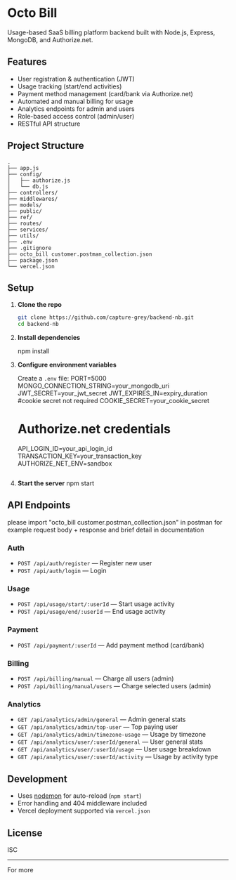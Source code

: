 # Octo Bill

Usage-based SaaS billing platform backend built with Node.js, Express, MongoDB, and Authorize.net.

## Features

- User registration & authentication (JWT)
- Usage tracking (start/end activities)
- Payment method management (card/bank via Authorize.net)
- Automated and manual billing for usage
- Analytics endpoints for admin and users
- Role-based access control (admin/user)
- RESTful API structure

## Project Structure

```
.
├── app.js
├── config/
│   ├── authorize.js
│   └── db.js
├── controllers/
├── middlewares/
├── models/
├── public/
├── ref/
├── routes/
├── services/
├── utils/
├── .env
├── .gitignore
├── octo_bill customer.postman_collection.json
├── package.json
└── vercel.json
```

## Setup

1. **Clone the repo**
   ```sh
   git clone https://github.com/capture-grey/backend-nb.git
   cd backend-nb
   ```

2. **Install dependencies**

   npm install


3. **Configure environment variables**

   Create a `.env` file:
   PORT=5000
   MONGO_CONNECTION_STRING=your_mongodb_uri
   JWT_SECRET=your_jwt_secret
   JWT_EXPIRES_IN=expiry_duration
   #cookie secret not required
   COOKIE_SECRET=your_cookie_secret
   # Authorize.net credentials
   API_LOGIN_ID=your_api_login_id
   TRANSACTION_KEY=your_transaction_key
   AUTHORIZE_NET_ENV=sandbox
   ```

5. **Start the server**
   npm start


## API Endpoints
please import "octo_bill customer.postman_collection.json" in postman for 
example request body + response and brief detail in documentation

### Auth

- `POST /api/auth/register` — Register new user
- `POST /api/auth/login` — Login

### Usage

- `POST /api/usage/start/:userId` — Start usage activity
- `POST /api/usage/end/:userId` — End usage activity

### Payment

- `POST /api/payment/:userId` — Add payment method (card/bank)

### Billing

- `POST /api/billing/manual` — Charge all users (admin)
- `POST /api/billing/manual/users` — Charge selected users (admin)

### Analytics

- `GET /api/analytics/admin/general` — Admin general stats
- `GET /api/analytics/admin/top-user` — Top paying user
- `GET /api/analytics/admin/timezone-usage` — Usage by timezone
- `GET /api/analytics/user/:userId/general` — User general stats
- `GET /api/analytics/user/:userId/usage` — User usage breakdown
- `GET /api/analytics/user/:userId/activity` — Usage by activity type

## Development

- Uses [nodemon](https://nodemon.io/) for auto-reload (`npm start`)
- Error handling and 404 middleware included
- Vercel deployment supported via `vercel.json`

## License

ISC

---

For more
